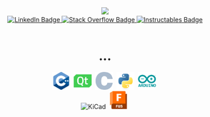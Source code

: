 <div id="header" align="center">
  <img src="https://github.com/user-attachments/assets/184b278c-656e-483d-9b5f-8cb740f51d26"/>
</div>
<div id="badges" align="center">
  <a href="https://www.linkedin.com/in/severyn-rybka/">
    <img src="https://img.shields.io/badge/LinkedIn-blue?style=for-the-badge&logo=linkedin&logoColor=white" alt="LinkedIn Badge"/>
  </a>
  <a href="https://stackoverflow.com/users/13501426/sevryb">
    <img src="https://img.shields.io/badge/Stack%20Overflow-F58025.svg?style=for-the-badge&logo=Stack-Overflow&logoColor=white" alt="Stack Overflow Badge"/>
  </a>
  <a href="https://www.instructables.com/member/Sev_Ryb/">
    <img src="https://img.shields.io/badge/Instructables-FABF15.svg?style=for-the-badge&logo=Instructables&logoColor=black" alt="Instructables Badge"/>
  </a></br>
  <img src="https://komarev.com/ghpvc/?username=SevRyb&style=flat-square&color=blue" alt=""/>
</div>
<div align="center">
    <h1>
  ...
    </h1>
</div>

<div align="center">
  <img src="https://github.com/devicons/devicon/blob/master/icons/cplusplus/cplusplus-original.svg" title="C++" alt="C++" width="40" height="40"/>&nbsp;
  <img src="https://github.com/devicons/devicon/blob/master/icons/qt/qt-original.svg" title="Qt" alt="Qt" width="40" height="40"/>&nbsp;
  <img src="https://github.com/devicons/devicon/blob/master/icons/c/c-original.svg" title="C" alt="C" width="40" height="40"/>&nbsp;
  <img src="https://github.com/devicons/devicon/blob/master/icons/python/python-original.svg" title="Python" alt="Python" width="40" height="40"/>&nbsp;
  <img src="https://github.com/devicons/devicon/blob/master/icons/arduino/arduino-original-wordmark.svg" title="Arduino" alt="Arduino" width="40" height="40"/>&nbsp;
</div>
<div align="center">
  <img src="https://www.kicad.org/img/kicad_logo_paths.svg" title="KiCad" alt="KiCad" height="40"/>&nbsp;
  <img src="https://github.com/devicons/devicon/blob/master/icons/fusion/fusion-original.svg" title="Fusion" alt="Fusion" width="40" height="40"/>&nbsp;
</div>



